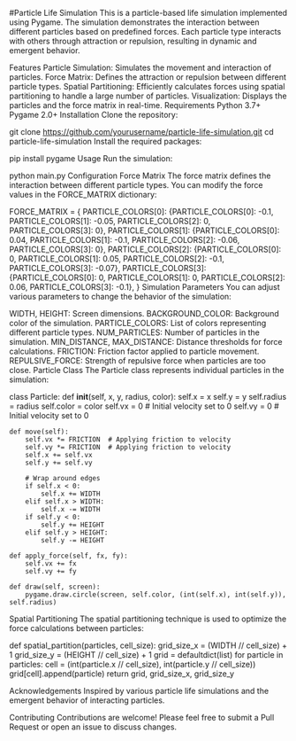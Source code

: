 #Particle Life Simulation
This is a particle-based life simulation implemented using Pygame. The simulation demonstrates the interaction between different particles based on predefined forces. Each particle type interacts with others through attraction or repulsion, resulting in dynamic and emergent behavior.

Features
Particle Simulation: Simulates the movement and interaction of particles.
Force Matrix: Defines the attraction or repulsion between different particle types.
Spatial Partitioning: Efficiently calculates forces using spatial partitioning to handle a large number of particles.
Visualization: Displays the particles and the force matrix in real-time.
Requirements
Python 3.7+
Pygame 2.0+
Installation
Clone the repository:


git clone https://github.com/yourusername/particle-life-simulation.git
cd particle-life-simulation
Install the required packages:


pip install pygame
Usage
Run the simulation:


python main.py
Configuration
Force Matrix
The force matrix defines the interaction between different particle types. You can modify the force values in the FORCE_MATRIX dictionary:


FORCE_MATRIX = {
    PARTICLE_COLORS[0]: {PARTICLE_COLORS[0]: -0.1, PARTICLE_COLORS[1]: -0.05, PARTICLE_COLORS[2]: 0, PARTICLE_COLORS[3]: 0},
    PARTICLE_COLORS[1]: {PARTICLE_COLORS[0]: 0.04, PARTICLE_COLORS[1]: -0.1, PARTICLE_COLORS[2]: -0.06, PARTICLE_COLORS[3]: 0},
    PARTICLE_COLORS[2]: {PARTICLE_COLORS[0]: 0, PARTICLE_COLORS[1]: 0.05, PARTICLE_COLORS[2]: -0.1, PARTICLE_COLORS[3]: -0.07},
    PARTICLE_COLORS[3]: {PARTICLE_COLORS[0]: 0, PARTICLE_COLORS[1]: 0, PARTICLE_COLORS[2]: 0.06, PARTICLE_COLORS[3]: -0.1},
}
Simulation Parameters
You can adjust various parameters to change the behavior of the simulation:

WIDTH, HEIGHT: Screen dimensions.
BACKGROUND_COLOR: Background color of the simulation.
PARTICLE_COLORS: List of colors representing different particle types.
NUM_PARTICLES: Number of particles in the simulation.
MIN_DISTANCE, MAX_DISTANCE: Distance thresholds for force calculations.
FRICTION: Friction factor applied to particle movement.
REPULSIVE_FORCE: Strength of repulsive force when particles are too close.
Particle Class
The Particle class represents individual particles in the simulation:


class Particle:
    def __init__(self, x, y, radius, color):
        self.x = x
        self.y = y
        self.radius = radius
        self.color = color
        self.vx = 0  # Initial velocity set to 0
        self.vy = 0  # Initial velocity set to 0

    def move(self):
        self.vx *= FRICTION  # Applying friction to velocity
        self.vy *= FRICTION  # Applying friction to velocity
        self.x += self.vx
        self.y += self.vy

        # Wrap around edges
        if self.x < 0:
            self.x += WIDTH
        elif self.x > WIDTH:
            self.x -= WIDTH
        if self.y < 0:
            self.y += HEIGHT
        elif self.y > HEIGHT:
            self.y -= HEIGHT

    def apply_force(self, fx, fy):
        self.vx += fx
        self.vy += fy

    def draw(self, screen):
        pygame.draw.circle(screen, self.color, (int(self.x), int(self.y)), self.radius)
Spatial Partitioning
The spatial partitioning technique is used to optimize the force calculations between particles:

def spatial_partition(particles, cell_size):
    grid_size_x = (WIDTH // cell_size) + 1
    grid_size_y = (HEIGHT // cell_size) + 1
    grid = defaultdict(list)
    for particle in particles:
        cell = (int(particle.x // cell_size), int(particle.y // cell_size))
        grid[cell].append(particle)
    return grid, grid_size_x, grid_size_y


Acknowledgements
Inspired by various particle life simulations and the emergent behavior of interacting particles.

Contributing
Contributions are welcome! Please feel free to submit a Pull Request or open an issue to discuss changes.
